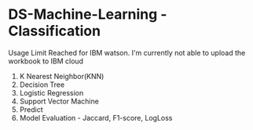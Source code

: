 # DS-Machine-Learning - Classification
Usage Limit Reached for IBM watson. I'm currently not able to upload the workbook to IBM cloud

1. K Nearest Neighbor(KNN)
2. Decision Tree
3. Logistic Regression
4. Support Vector Machine
5. Predict
6. Model Evaluation - Jaccard,	F1-score,	LogLoss
